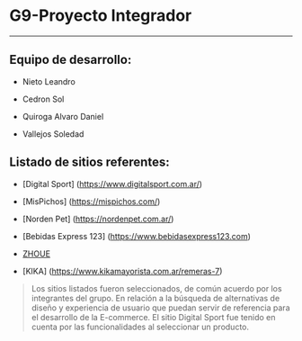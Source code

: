 # G9-Proyecto Integrador

<!-- --------------------------------------------------------------------- -->
___

## Equipo de desarrollo:

- Nieto Leandro

- Cedron Sol

- Quiroga Alvaro Daniel

- Vallejos Soledad

## Listado de sitios referentes:
 - [Digital Sport] (https://www.digitalsport.com.ar/) 

- [MisPichos] (https://mispichos.com/)

- [Norden Pet] (https://nordenpet.com.ar/)

- [Bebidas Express 123] (https://www.bebidasexpress123.com)

- [ZHOUE](https://www.zhoue.com.ar/)

- [KIKA] (https://www.kikamayorista.com.ar/remeras-7)

 > Los sitios listados fueron seleccionados, de común acuerdo por los integrantes del grupo. En relación a la búsqueda de alternativas de diseño y experiencia de usuario que puedan servir de referencia para el desarrollo de la E-commerce. El sitio Digital Sport fue tenido en cuenta por las funcionalidades al seleccionar un producto. 
 

